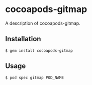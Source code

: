 # cocoapods-gitmap

A description of cocoapods-gitmap.

## Installation

    $ gem install cocoapods-gitmap

## Usage

    $ pod spec gitmap POD_NAME
